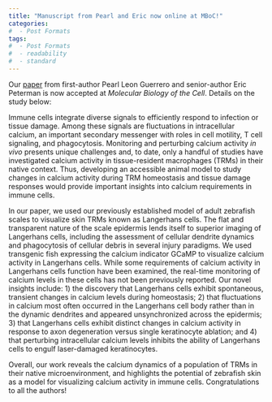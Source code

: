 ```yaml
---
title: "Manuscript from Pearl and Eric now online at MBoC!"
categories:
#  - Post Formats
tags:
#  - Post Formats
#  - readability
#  - standard
---
```

Our [paper](https://doi.org/10.1091/mbc.E24-09-0420) from first-author Pearl Leon Guerrero and senior-author Eric Peterman is now accepted at *Molecular Biology of the Cell*. Details on the study below:

Immune cells integrate diverse signals to efficiently respond to infection or tissue damage. Among these signals are fluctuations in intracellular calcium, an important secondary messenger with roles in cell motility, T cell signaling, and phagocytosis. Monitoring and perturbing calcium activity *in vivo* presents unique challenges and, to date, only a handful of studies have investigated calcium activity in tissue-resident macrophages (TRMs) in their native context. Thus, developing an accessible animal model to study changes in calcium activity during TRM homeostasis and tissue damage responses would provide important insights into calcium requirements in immune cells. 

In our paper, we used our previously established model of adult zebrafish scales to visualize skin TRMs known as Langerhans cells. The flat and transparent nature of the scale epidermis lends itself to superior imaging of Langerhans cells, including the assessment of cellular dendrite dynamics and phagocytosis of cellular debris in several injury paradigms. We used transgenic fish expressing the calcium indicator GCaMP to visualize calcium activity in Langerhans cells. While some requirements of calcium activity in Langerhans cells function have been examined, the real-time monitoring of calcium levels in these cells has not been previously reported. Our novel insights include: 1) the discovery that Langerhans cells exhibit spontaneous, transient changes in calcium levels during homeostasis; 2) that fluctuations in calcium most often occurred in the Langerhans cell body rather than in the dynamic dendrites and appeared unsynchronized across the epidermis; 3) that Langerhans cells exhibit distinct changes in calcium activity in response to axon degeneration versus single keratinocyte ablation; and 4) that perturbing intracellular calcium levels inhibits the ability of Langerhans cells to engulf laser-damaged keratinocytes.

Overall, our work reveals the calcium dynamics of a population of TRMs in their native microenvironment, and highlights the potential of zebrafish skin as a model for visualizing calcium activity in immune cells. Congratulations to all the authors!